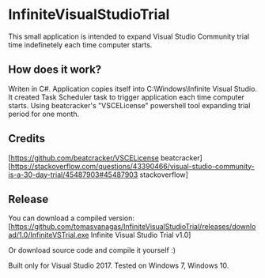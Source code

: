 # InfiniteVisualStudioTrial

This small application is intended to expand Visual Studio Community trial time indefinetely each time computer starts.


How does it work?
-----------------

Writen in C#.
Application copies itself into C:\Windows\Infinite Visual Studio.
It created Task Scheduler task to trigger application each time computer starts.
Using beatcracker's "VSCELicense" powershell tool expanding trial period for one month.


Credits
-------
[https://github.com/beatcracker/VSCELicense beatcracker]
[https://stackoverflow.com/questions/43390466/visual-studio-community-is-a-30-day-trial/45487903#45487903 stackoverflow]


Release
-------------
You can download a compiled version:
[https://github.com/tomasvanagas/InfiniteVisualStudioTrial/releases/download/1.0/InfiniteVSTrial.exe Infinite Visual Studio Trial v1.0]

Or download source code and compile it yourself :)

Built only for Visual Studio 2017.
Tested on Windows 7, Windows 10.
